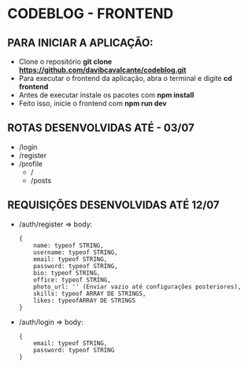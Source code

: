 # CODEBLOG - FRONTEND

## PARA INICIAR A APLICAÇÃO:

* Clone o repositório **git clone https://github.com/davibcavalcante/codeblog.git**
* Para executar o frontend da aplicação, abra o terminal e digite **cd frontend**
* Antes de executar instale os pacotes com **npm install**
* Feito isso, inicie o frontend com **npm run dev**

## ROTAS DESENVOLVIDAS ATÉ - **03/07**

* /login
* /register
* /profile
    * /
    * /posts

## REQUISIÇÕES DESENVOLVIDAS ATÉ **12/07**
* /auth/register => body: 
    ```
    {
        name: typeof STRING,
        username: typeof STRING,
        email: typeof STRING,
        password: typeof STRING,
        bio: typeof STRING,
        office: typeof STRING,
        photo_url: '' (Enviar vazio até configurações posteriores),
        skills: typeof ARRAY DE STRINGS,
        likes: typeofARRAY DE STRINGS
    }
    ```
* /auth/login => body:
    ```
    {
        email: typeof STRING,
        password: typeof STRING
    }
    ```